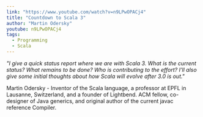 ```yaml
---
link: "https://www.youtube.com/watch?v=n9LPwOPACj4"
title: "Countdown to Scala 3"
author: "Martin Odersky"
youtube: n9LPwOPACj4
tags:
  - Programming
  - Scala
---
```


_"I give a quick status report where we are with Scala 3. What is the current status? What remains to be done? Who is contributing to the effort? I’ll also give some initial thoughts about how Scala will evolve after 3.0 is out."_

Martin Odersky - Inventor of the Scala language, a professor at EPFL in Lausanne, Switzerland, and a founder of Lightbend. ACM fellow, co-designer of Java generics, and original author of the current javac reference Compiler.
